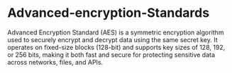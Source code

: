 # Advanced-encryption-Standards
Advanced Encryption Standard (AES) is a symmetric encryption algorithm used to securely encrypt and decrypt data using the same secret key. It operates on fixed-size blocks (128-bit) and supports key sizes of 128, 192, or 256 bits, making it both fast and secure for protecting sensitive data across networks, files, and APIs.
